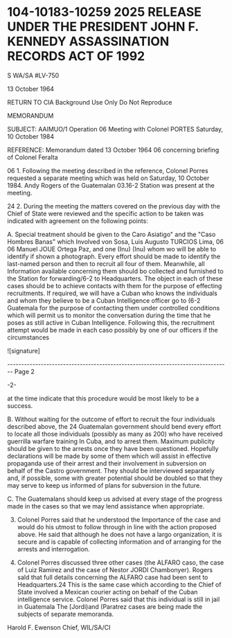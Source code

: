 # 104-10183-10259 2025 RELEASE UNDER THE PRESIDENT JOHN F. KENNEDY ASSASSINATION RECORDS ACT OF 1992

S WA/SA #LV-750

13 October 1964

RETURN TO CIA
Background Use Only
Do Not Reproduce

MEMORANDUM

SUBJECT: AAIMUO/1 Operation 06
Meeting with Colonel PORTES Saturday, 10 October 1984

REFERENCE: Memorandum dated 13 October 1964 06 concerning briefing of Colonel Feralta

06 1. Following the meeting described in the reference, Colonel Porres requested a separate meeting which was held on Saturday, 10 October 1984. Andy Rogers of the Guatemalan 03.16-2 Station was present at the meeting.

24
2. During the meeting the matters covered on the previous day with the Chief of State were reviewed and the specific action to be taken was indicated with agreement on the following points:

A. Special treatment should be given to the Caro Asiatigo" and the "Caso Hombres Banas" which Involved von Sosa, Luis Augusto TURCIOS Lima, 06 06 Manuel JOUE Ortega Paz, and one (Inu) (Inu) whom wo will be able to identify if shown a photograph. Every effort should be made to identify the last-named person and then to recruit all four of them. Meanwhile, all Information available concerning them should bo collected and furnished to the Station for forwarding/6-2 to Headquarters. The object in each of these cases should be to achieve contacts with them for the purpose of effecting recruitments. If required, we will have a Cuban who knows the individuals and whom they believe to be a Cuban Intelligence officer go to (6-2 Guatemala for the purpose of contacting them under controlled conditions which will permit us to monitor the conversation during the time that he poses as still active in Cuban Intelligence. Following this, the recruitment attempt would be made in each caso possibly by one of our officers if the circumstances

![signature]


-------------------------------------------------------------------------------- Page 2

-2-

at the time indicate that this procedure would be most likely to be a success.

B. Without waiting for the outcome of effort to recruit the four individuals described above, the 24 Guatemalan government should bend every effort to locate all those individuals (possibly as many as 200) who have received guerrilla warfare training In Cuba, and to arrest them. Maximum publicity should be given to the arrests once they have been questioned. Hopefully declarations will be made by some of them which will assist in effective propaganda use of their arrest and their involvement in subversion on behalf of the Castro government. They should be interviewed separately and, if possible, some with greater potential should be doubled so that they may serve to keep us informed of plans for subversion in the future.

C. The Guatemalans should keep us advised at every stage of the progress made in the cases so that we may lend assistance when appropriate.

3. Colonel Porres said that he understood the Importance of the case and would do his utmost to follow through in line with the action proposed above. He said that although he does not have a largo organization, it is secure and is capable of collecting information and of arranging for the arrests and interrogation.

4. Colonel Porres discussed three other cases (the ALFARO caso, the case of Luiz Ramirez and the case of Nestor JORDI Chambonyer). Rogers sald that full details concerning the ALFARO case had been sent to Headquarters.24 This is the same case which according to the Chief of State involved a Mexican courier acting on behalf of the Cuban intelligence service. Colonel Porres said that this individual is still in jail in Guatemala The [Jordi)and (Paratrez cases are being made the subjects of separate memoranda.

Harold F. Ewenson
Chief, WIL/SA/CI
